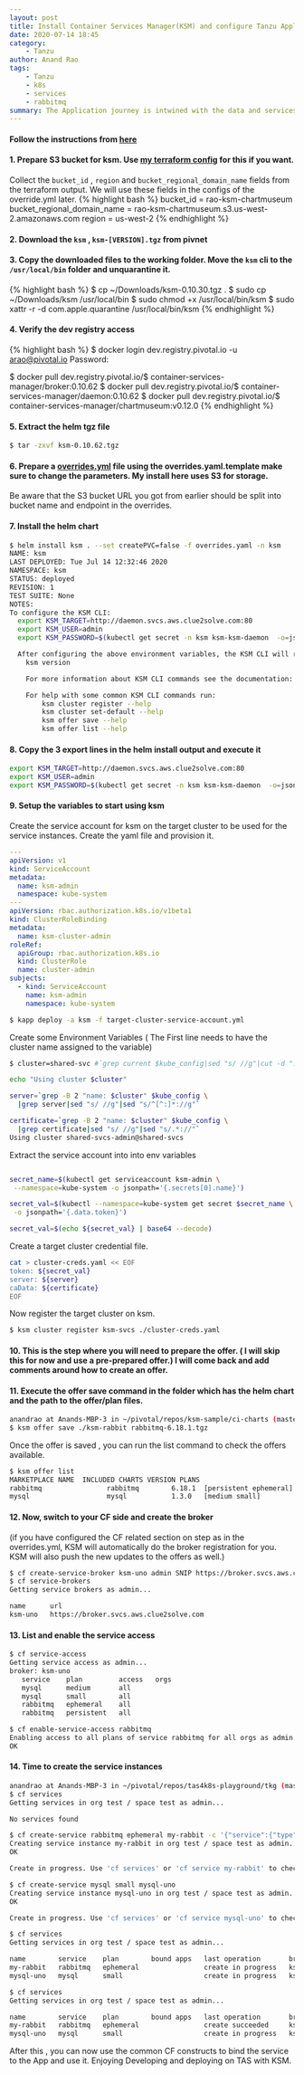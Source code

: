 ```yaml
---
layout: post
title: Install Container Services Manager(KSM) and configure Tanzu Application Service for K8s - marketplace
date: 2020-07-14 18:45
category: 
    - Tanzu
author: Anand Rao
tags: 
    - Tanzu
    - k8s
    - services
    - rabbitmq
summary: The Application journey is intwined with the data and services it uses. When it comes to running Apps seamlessly on k8s, Tanzu application service leads the way and KSM comes in as a companion to TAS as a way to bring the services needed by the apps running on TAS. 
---
```


#### Follow the instructions from  [here](http://docs-pcf-staging.cfapps.io/ksm/0-n/installing-helm.html)

#### 1. Prepare S3 bucket for ksm. Use [my terraform config](https://github.com/honnuanand/s3-terraform) for this if you want. 
Collect the `bucket_id` , `region` and `bucket_regional_domain_name` fields from the terraform output. We will use these fields in the configs of the override.yml later. 
{% highlight bash  %}
bucket_id = rao-ksm-chartmuseum
bucket_regional_domain_name = rao-ksm-chartmuseum.s3.us-west-2.amazonaws.com
region = us-west-2
{% endhighlight %}

#### 2. Download the `ksm` , `ksm-[VERSION].tgz` from pivnet
#### 3. Copy the downloaded files to the working folder. Move the `ksm` cli to the `/usr/local/bin` folder and unquarantine it. 
{% highlight bash  %}
$ cp ~/Downloads/ksm-0.10.30.tgz .
$ sudo cp ~/Downloads/ksm /usr/local/bin
$ sudo chmod +x /usr/local/bin/ksm
$ sudo xattr -r -d com.apple.quarantine /usr/local/bin/ksm
{% endhighlight %}

#### 4. Verify the dev registry access 
{% highlight bash %}
$ docker login dev.registry.pivotal.io -u arao@pivotal.io
Password:

$ docker pull dev.registry.pivotal.io/$ container-services-manager/broker:0.10.62
$ docker pull dev.registry.pivotal.io/$ container-services-manager/daemon:0.10.62
$ docker pull dev.registry.pivotal.io/$ container-services-manager/chartmuseum:v0.12.0
{% endhighlight %}


#### 5. Extract the helm tgz file 
```bash
$ tar -zxvf ksm-0.10.62.tgz
```

#### 6. Prepare a [overrides.yml](https://gist.github.com/honnuanand/0eff87527be19d692eb9f121ef4c96a7) file using the overrides.yaml.template make sure to change the parameters. My install here uses S3 for storage. 
Be aware that the S3 bucket URL you got from earlier should be split into bucket name and endpoint in the overrides.  

#### 7. Install the helm chart 
```bash
$ helm install ksm . --set createPVC=false -f overrides.yaml -n ksm
NAME: ksm
LAST DEPLOYED: Tue Jul 14 12:32:46 2020
NAMESPACE: ksm
STATUS: deployed
REVISION: 1
TEST SUITE: None
NOTES:
To configure the KSM CLI:
  export KSM_TARGET=http://daemon.svcs.aws.clue2solve.com:80
  export KSM_USER=admin
  export KSM_PASSWORD=$(kubectl get secret -n ksm ksm-ksm-daemon  -o=jsonpath='{@.data.SECURITY_USER_PASSWORD}' | base64 --decode)

  After configuring the above environment variables, the KSM CLI will report client and server versions:
    ksm version

    For more information about KSM CLI commands see the documentation: https://docs.pivotal.io/ksm/using.html

    For help with some common KSM CLI commands run:
        ksm cluster register --help
        ksm cluster set-default --help
        ksm offer save --help
        ksm offer list --help
```

#### 8. Copy the 3 export lines in the helm install output and execute it 
```bash
export KSM_TARGET=http://daemon.svcs.aws.clue2solve.com:80
export KSM_USER=admin
export KSM_PASSWORD=$(kubectl get secret -n ksm ksm-ksm-daemon  -o=jsonpath='{@.data.SECURITY_USER_PASSWORD}' | base64 --decode)
```




#### 9. Setup the variables to start using ksm 

Create the service account for ksm on the target cluster to be used for the service instances. Create the yaml file and provision it. 
```yaml
---
apiVersion: v1
kind: ServiceAccount
metadata:
  name: ksm-admin
  namespace: kube-system
---
apiVersion: rbac.authorization.k8s.io/v1beta1
kind: ClusterRoleBinding
metadata:
  name: ksm-cluster-admin
roleRef:
  apiGroup: rbac.authorization.k8s.io
  kind: ClusterRole
  name: cluster-admin
subjects:
  - kind: ServiceAccount
    name: ksm-admin
    namespace: kube-system
```

```bash
$ kapp deploy -a ksm -f target-cluster-service-account.yml
```

Create some Environment Variables 
( The First line needs to have the cluster name assigned to the variable)

```bash
$ cluster=shared-svc #`grep current $kube_config|sed "s/ //g"|cut -d ":" -f 2`

echo "Using cluster $cluster"

server=`grep -B 2 "name: $cluster" $kube_config \
  |grep server|sed "s/ //g"|sed "s/^[^:]*://g"`

certificate=`grep -B 2 "name: $cluster" $kube_config \
  |grep certificate|sed "s/ //g"|sed "s/.*://"`
Using cluster shared-svcs-admin@shared-svcs

```


Extract the service account into into env variables 
```bash

secret_name=$(kubectl get serviceaccount ksm-admin \
 --namespace=kube-system -o jsonpath='{.secrets[0].name}')

secret_val=$(kubectl --namespace=kube-system get secret $secret_name \
 -o jsonpath='{.data.token}')

secret_val=$(echo ${secret_val} | base64 --decode)
```


Create a target cluster credential file. 
```bash
cat > cluster-creds.yaml << EOF
token: ${secret_val}
server: ${server}
caData: ${certificate}
EOF
```

Now register the target cluster on ksm. 
```bash
$ ksm cluster register ksm-svcs ./cluster-creds.yaml
```
#### 10. This is the step where you will need to prepare the offer.  ( I will skip this for now and use a pre-prepared offer.) I will come back and add comments around how to create an offer. 

#### 11. Execute the offer save command in the folder which has the helm chart and the path to the offer/plan files. 
```bash
anandrao at Anands-MBP-3 in ~/pivotal/repos/ksm-sample/ci-charts (master)
$ ksm offer save ./ksm-rabbit rabbitmq-6.18.1.tgz
```
Once the offer is saved ,  you can run the list command to check the offers available.
```bash
$ ksm offer list
MARKETPLACE NAME  INCLUDED CHARTS VERSION PLANS
rabbitmq                rabbitmq        6.18.1  [persistent ephemeral]
mysql                   mysql           1.3.0   [medium small]
```

#### 12. Now,  switch to your CF  side and create  the broker 
(if you have configured the CF related section on step as in the overrides.yml, KSM will automatically do the broker registration for you. KSM will also push the new updates to the offers as well.)
```bash
$ cf create-service-broker ksm-uno admin SNIP https://broker.svcs.aws.clue2solve.com
$ cf service-brokers
Getting service brokers as admin...

name      url
ksm-uno   https://broker.svcs.aws.clue2solve.com
```
#### 13. List and enable the service access 
```bash
$ cf service-access
Getting service access as admin...
broker: ksm-uno
   service    plan         access   orgs
   mysql      medium       all
   mysql      small        all
   rabbitmq   ephemeral    all
   rabbitmq   persistent   all

$ cf enable-service-access rabbitmq
Enabling access to all plans of service rabbitmq for all orgs as admin...
OK

```

#### 14. Time to create the service instances 
```bash
anandrao at Anands-MBP-3 in ~/pivotal/repos/tas4k8s-playground/tkg (master●)
$ cf services
Getting services in org test / space test as admin...

No services found

$ cf create-service rabbitmq ephemeral my-rabbit -c '{"service":{"type":"LoadBalancer"}}'
Creating service instance my-rabbit in org test / space test as admin...
OK

Create in progress. Use 'cf services' or 'cf service my-rabbit' to check operation status.

$ cf create-service mysql small mysql-uno
Creating service instance mysql-uno in org test / space test as admin...
OK

Create in progress. Use 'cf services' or 'cf service mysql-uno' to check operation status.

$ cf services
Getting services in org test / space test as admin...

name        service    plan        bound apps   last operation       broker    upgrade available
my-rabbit   rabbitmq   ephemeral                create in progress   ksm-uno   no
mysql-uno   mysql      small                    create in progress   ksm-uno   no

$ cf services
Getting services in org test / space test as admin...

name        service    plan        bound apps   last operation       broker    upgrade available
my-rabbit   rabbitmq   ephemeral                create succeeded     ksm-uno   no
mysql-uno   mysql      small                    create in progress   ksm-uno   no
```

After this ,  you can now  use the common CF constructs to bind the service to the App and use it.  Enjoying Developing and deploying on TAS with KSM. 
